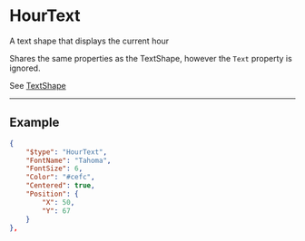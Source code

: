 # HourText

A text shape that displays the current hour

Shares the same properties as the TextShape, however the `Text` property is ignored.


See [TextShape](TextShape.md)

---

## Example

```json
{	
    "$type": "HourText",
    "FontName": "Tahoma",
    "FontSize": 6,
    "Color": "#cefc",
    "Centered": true,
    "Position": {
        "X": 50,
        "Y": 67
    }
},

```
